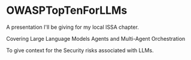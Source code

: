 # OWASPTopTenForLLMs
A presentation I'll be giving for my local ISSA chapter.

Covering Large Language Models
Agents
and Multi-Agent Orchestration

To give context for the Security risks associated with LLMs.
